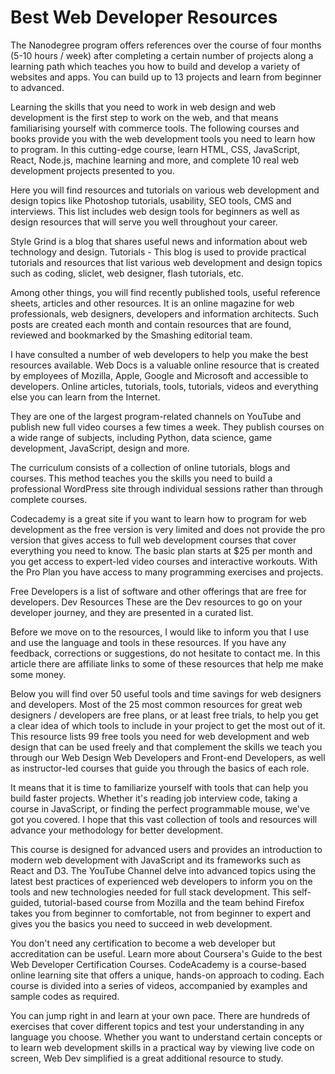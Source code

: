 # Best Web Developer Resources

The Nanodegree program offers references over the course of four months (5-10 hours / week) after completing a certain number of projects along a learning path which teaches you how to build and develop a variety of websites and apps. You can build up to 13 projects and learn from beginner to advanced.

Learning the skills that you need to work in web design and web development is the first step to work on the web, and that means familiarising yourself with commerce tools. The following courses and books provide you with the web development tools you need to learn how to program. In this cutting-edge course, learn HTML, CSS, JavaScript, React, Node.js, machine learning and more, and complete 10 real web development projects presented to you.

Here you will find resources and tutorials on various web development and design topics like Photoshop tutorials, usability, SEO tools, CMS and interviews. This list includes web design tools for beginners as well as design resources that will serve you well throughout your career.

Style Grind is a blog that shares useful news and information about web technology and design. Tutorials - This blog is used to provide practical tutorials and resources that list various web development and design topics such as coding, sliclet, web designer, flash tutorials, etc.

Among other things, you will find recently published tools, useful reference sheets, articles and other resources. It is an online magazine for web professionals, web designers, developers and information architects. Such posts are created each month and contain resources that are found, reviewed and bookmarked by the Smashing editorial team.

I have consulted a number of web developers to help you make the best resources available. Web Docs is a valuable online resource that is created by employees of Mozilla, Apple, Google and Microsoft and accessible to developers. Online articles, tutorials, tools, tutorials, videos and everything else you can learn from the Internet.

They are one of the largest program-related channels on YouTube and publish new full video courses a few times a week. They publish courses on a wide range of subjects, including Python, data science, game development, JavaScript, design and more.

The curriculum consists of a collection of online tutorials, blogs and courses. This method teaches you the skills you need to build a professional WordPress site through individual sessions rather than through complete courses.

Codecademy is a great site if you want to learn how to program for web development as the free version is very limited and does not provide the pro version that gives access to full web development courses that cover everything you need to know. The basic plan starts at $25 per month and you get access to expert-led video courses and interactive workouts. With the Pro Plan you have access to many programming exercises and projects.

Free Developers is a list of software and other offerings that are free for developers. Dev Resources These are the Dev resources to go on your developer journey, and they are presented in a curated list.

Before we move on to the resources, I would like to inform you that I use and use the language and tools in these resources. If you have any feedback, corrections or suggestions, do not hesitate to contact me. In this article there are affiliate links to some of these resources that help me make some money.

Below you will find over 50 useful tools and time savings for web designers and developers. Most of the 25 most common resources for great web designers / developers are free plans, or at least free trials, to help you get a clear idea of which tools to include in your project to get the most out of it. This resource lists 99 free tools you need for web development and web design that can be used freely and that complement the skills we teach you through our Web Design Web Developers and Front-end Developers, as well as instructor-led courses that guide you through the basics of each role.

It means that it is time to familiarize yourself with tools that can help you build faster projects. Whether it's reading job interview code, taking a course in JavaScript, or finding the perfect programmable mouse, we've got you covered. I hope that this vast collection of tools and resources will advance your methodology for better development.

This course is designed for advanced users and provides an introduction to modern web development with JavaScript and its frameworks such as React and D3. The YouTube Channel delve into advanced topics using the latest best practices of experienced web developers to inform you on the tools and new technologies needed for full stack development. This self-guided, tutorial-based course from Mozilla and the team behind Firefox takes you from beginner to comfortable, not from beginner to expert and gives you the basics you need to succeed in web development.

You don't need any certification to become a web developer but accreditation can be useful. Learn more about Coursera's Guide to the best Web Developer Certification Courses. CodeAcademy is a course-based online learning site that offers a unique, hands-on approach to coding. Each course is divided into a series of videos, accompanied by examples and sample codes as required.

You can jump right in and learn at your own pace. There are hundreds of exercises that cover different topics and test your understanding in any language you choose. Whether you want to understand certain concepts or to learn web development skills in a practical way by viewing live code on screen, Web Dev simplified is a great additional resource to study.
